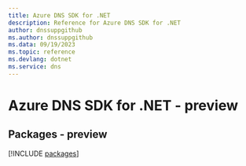 ```yaml
---
title: Azure DNS SDK for .NET
description: Reference for Azure DNS SDK for .NET
author: dnssuppgithub
ms.author: dnssuppgithub
ms.data: 09/19/2023
ms.topic: reference
ms.devlang: dotnet
ms.service: dns
---
```

# Azure DNS SDK for .NET - preview
## Packages - preview
[!INCLUDE [packages](dns-index.md)]